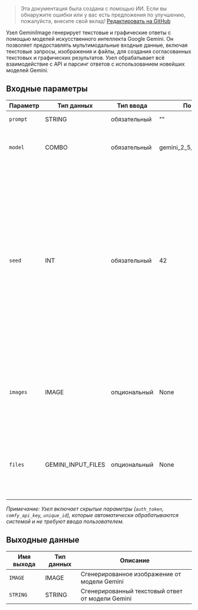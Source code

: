 > Эта документация была создана с помощью ИИ. Если вы обнаружите ошибки или у вас есть предложения по улучшению, пожалуйста, внесите свой вклад! [Редактировать на GitHub](https://github.com/Comfy-Org/embedded-docs/blob/main/comfyui_embedded_docs/docs/GeminiImageNode/ru.md)

Узел GeminiImage генерирует текстовые и графические ответы с помощью моделей искусственного интеллекта Google Gemini. Он позволяет предоставлять мультимодальные входные данные, включая текстовые запросы, изображения и файлы, для создания согласованных текстовых и графических результатов. Узел обрабатывает всё взаимодействие с API и парсинг ответов с использованием новейших моделей Gemini.

## Входные параметры

| Параметр | Тип данных | Тип ввода | По умолчанию | Диапазон | Описание |
|-----------|-----------|------------|---------|-------|-------------|
| `prompt` | STRING | обязательный | "" | - | Текстовый запрос для генерации |
| `model` | COMBO | обязательный | gemini_2_5_flash_image_preview | Доступные модели Gemini<br>Опции извлечены из перечисления GeminiImageModel | Модель Gemini, используемая для генерации ответов |
| `seed` | INT | обязательный | 42 | от 0 до 18446744073709551615 | Когда значение seed зафиксировано, модель прилагает все усилия, чтобы обеспечить одинаковый ответ для повторяющихся запросов. Детерминированный вывод не гарантируется. Также изменение модели или параметров, таких как температура, может вызвать вариации в ответе, даже при использовании одного и того же значения seed. По умолчанию используется случайное значение seed |
| `images` | IMAGE | опциональный | None | - | Опциональные изображения, используемые в качестве контекста для модели. Для включения нескольких изображений можно использовать узел Batch Images |
| `files` | GEMINI_INPUT_FILES | опциональный | None | - | Опциональные файлы, используемые в качестве контекста для модели. Принимает входные данные от узла Gemini Generate Content Input Files |

*Примечание: Узел включает скрытые параметры (`auth_token`, `comfy_api_key`, `unique_id`), которые автоматически обрабатываются системой и не требуют ввода пользователем.*

## Выходные данные

| Имя выхода | Тип данных | Описание |
|-------------|-----------|-------------|
| `IMAGE` | IMAGE | Сгенерированное изображение от модели Gemini |
| `STRING` | STRING | Сгенерированный текстовый ответ от модели Gemini |
